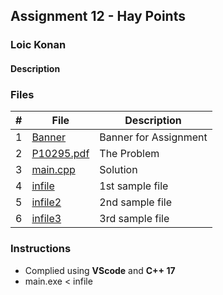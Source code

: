 ## Assignment 12 - Hay Points

### Loic Konan

#### Description

### Files

|   #   | File                     | Description           |
| :---: | ------------------------ | --------------------- |
|   1   | [Banner](Banner)         | Banner for Assignment |
|   2   | [P10295.pdf](P10295.pdf) | The Problem           |
|   3   | [main.cpp](main.cpp)     | Solution              |
|   4   | [infile](infile)         | 1st sample file       |
|   5   | [infile2](infile2)       | 2nd sample file       |
|   6   | [infile3](infile3)       | 3rd sample file       |

### Instructions

- Complied using **VScode** and **C++ 17**
- main.exe < infile
